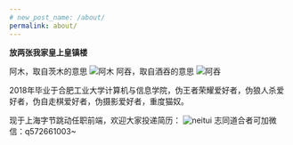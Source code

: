 ```yaml
---
# new_post_name: /about/
permalink: about/
---
```

**放两张我家皇上皇镇楼**

阿木，取自茨木的意思
![阿木](/images/amu001.jpg)
阿吞，取自酒吞的意思
![阿吞](/images/atun001.jpg)

2018年毕业于合肥工业大学计算机与信息学院，伪王者荣耀爱好者，伪狼人杀爱好者，伪自走棋爱好者，伪摄影爱好者，重度猫奴。

现于上海字节跳动任职前端，欢迎大家投递简历：
![neitui](/images/neitui.jpg)
志同道合者可加微信：q572661003~
